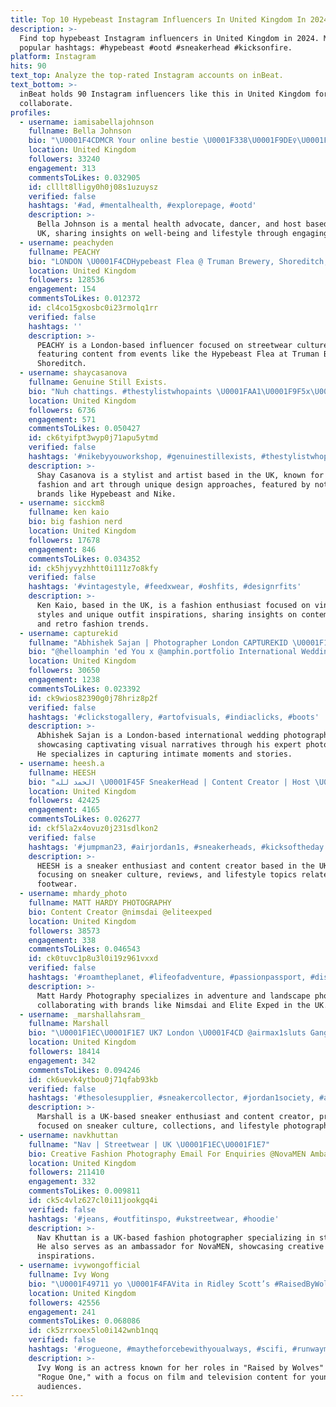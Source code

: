 ```yaml
---
title: Top 10 Hypebeast Instagram Influencers In United Kingdom In 2024
description: >-
  Find top hypebeast Instagram influencers in United Kingdom in 2024. Most
  popular hashtags: #hypebeast #ootd #sneakerhead #kicksonfire.
platform: Instagram
hits: 90
text_top: Analyze the top-rated Instagram accounts on inBeat.
text_bottom: >-
  inBeat holds 90 Instagram influencers like this in United Kingdom for you to
  collaborate.
profiles:
  - username: iamisabellajohnson
    fullname: Bella Johnson
    bio: "\U0001F4CDMCR Your online bestie \U0001F338\U0001F9DE‍♀️\U0001F308 Mental health advocate, Dancer & Host \U0001F498 My Hypebeast home @bellahomeedit \U0001F6CB \U0001F48C: Olivia.francis@thefifthagency.com"
    location: United Kingdom
    followers: 33240
    engagement: 313
    commentsToLikes: 0.032905
    id: clllt8lligy0h0j08s1uzuysz
    verified: false
    hashtags: '#ad, #mentalhealth, #explorepage, #ootd'
    description: >-
      Bella Johnson is a mental health advocate, dancer, and host based in the
      UK, sharing insights on well-being and lifestyle through engaging content.
  - username: peachyden
    fullname: PEACHY
    bio: "LONDON \U0001F4CDHypebeast Flea @ Truman Brewery, Shoreditch, September 9th - 10th"
    location: United Kingdom
    followers: 128536
    engagement: 154
    commentsToLikes: 0.012372
    id: cl4co15gxosbc0i23rmolq1rr
    verified: false
    hashtags: ''
    description: >-
      PEACHY is a London-based influencer focused on streetwear culture,
      featuring content from events like the Hypebeast Flea at Truman Brewery in
      Shoreditch.
  - username: shaycasanova
    fullname: Genuine Still Exists.
    bio: "Nuh chattings. #thestylistwhopaints \U0001FAA1\U0001F9F5x\U0001F3A8\U0001F45F @abbastanzacollective \U0001F1EF\U0001F1F2\U0001F1EC\U0001F1E7\U0001F1E8\U0001F1FA\U0001F4CD Featured by @hypebeast @reebok @nike @sizeofficial"
    location: United Kingdom
    followers: 6736
    engagement: 571
    commentsToLikes: 0.050427
    id: ck6tyifpt3wyp0j71apu5ytmd
    verified: false
    hashtags: '#nikebyyouworkshop, #genuinestillexists, #thestylistwhopaints, #onepiece'
    description: >-
      Shay Casanova is a stylist and artist based in the UK, known for merging
      fashion and art through unique design approaches, featured by notable
      brands like Hypebeast and Nike.
  - username: sicckm8
    fullname: ken kaio
    bio: big fashion nerd
    location: United Kingdom
    followers: 17678
    engagement: 846
    commentsToLikes: 0.034352
    id: ck5hjyvyzhhtt0i111z7o8kfy
    verified: false
    hashtags: '#vintagestyle, #feedxwear, #oshfits, #designrfits'
    description: >-
      Ken Kaio, based in the UK, is a fashion enthusiast focused on vintage
      styles and unique outfit inspirations, sharing insights on contemporary
      and retro fashion trends.
  - username: capturekid
    fullname: "Abhishek Sajan | Photographer London CAPTUREKID \U0001F1EC\U0001F1E7"
    bio: "@helloamphin 'ed You x @amphin.portfolio International Wedding Photographer \U0001F1EE\U0001F1F3 \U0001F1EC\U0001F1E7 \U0001F3F4\U000E0067\U000E0062\U000E0065\U000E006E\U000E0067\U000E007F \U0001F3F4\U000E0067\U000E0062\U000E0077\U000E006C\U000E0073\U000E007F \U0001F3F4\U000E0067\U000E0062\U000E0073\U000E0063\U000E0074\U000E007F MY STORIES WRITTEN IN PIXELS"
    location: United Kingdom
    followers: 30650
    engagement: 1238
    commentsToLikes: 0.023392
    id: ck9wios82390g0j78hriz8p2f
    verified: false
    hashtags: '#clickstogallery, #artofvisuals, #indiaclicks, #boots'
    description: >-
      Abhishek Sajan is a London-based international wedding photographer,
      showcasing captivating visual narratives through his expert photography.
      He specializes in capturing intimate moments and stories.
  - username: heesh.a
    fullname: HEESH
    bio: "الحمد لله \U0001F45F SneakerHead | Content Creator | Host \U0001F4CD LDN \U0001F1EC\U0001F1E7 \U0001F4E7 Heesh.a@outlook.com UK 8.5"
    location: United Kingdom
    followers: 42425
    engagement: 4165
    commentsToLikes: 0.026277
    id: ckf5la2x4ovuz0j231sdlkon2
    verified: false
    hashtags: '#jumpman23, #airjordan1s, #sneakerheads, #kicksoftheday'
    description: >-
      HEESH is a sneaker enthusiast and content creator based in the UK,
      focusing on sneaker culture, reviews, and lifestyle topics related to
      footwear.
  - username: mhardy_photo
    fullname: MATT HARDY PHOTOGRAPHY
    bio: Content Creator @nimsdai @eliteexped
    location: United Kingdom
    followers: 38573
    engagement: 338
    commentsToLikes: 0.046543
    id: ck0tuvc1p8u3l0i19z961vxxd
    verified: false
    hashtags: '#roamtheplanet, #lifeofadventure, #passionpassport, #discoverearth'
    description: >-
      Matt Hardy Photography specializes in adventure and landscape photography,
      collaborating with brands like Nimsdai and Elite Exped in the UK.
  - username: _marshallahsram_
    fullname: Marshall
    bio: "\U0001F1EC\U0001F1E7 UK7 London \U0001F4CD @airmax1sluts Gang Gang #Teamcrep MARSH10 - 10% off @sneak_spply All pictures are my own \U0001F4F7 @smmarshall88 \U0001F468‍\U0001F469‍\U0001F467‍\U0001F466"
    location: United Kingdom
    followers: 18414
    engagement: 342
    commentsToLikes: 0.094246
    id: ck6uevk4ytbou0j71qfab93kb
    verified: false
    hashtags: '#thesolesupplier, #sneakercollector, #jordan1society, #am1ent'
    description: >-
      Marshall is a UK-based sneaker enthusiast and content creator, primarily
      focused on sneaker culture, collections, and lifestyle photography.
  - username: navkhuttan
    fullname: "Nav | Streetwear | UK \U0001F1EC\U0001F1E7"
    bio: Creative Fashion Photography Email For Enquiries @NovaMEN Ambassador
    location: United Kingdom
    followers: 211410
    engagement: 332
    commentsToLikes: 0.009811
    id: ck5c4vlz627cl0i11jookgq4i
    verified: false
    hashtags: '#jeans, #outfitinspo, #ukstreetwear, #hoodie'
    description: >-
      Nav Khuttan is a UK-based fashion photographer specializing in streetwear.
      He also serves as an ambassador for NovaMEN, showcasing creative outfit
      inspirations.
  - username: ivywongofficial
    fullname: Ivy Wong
    bio: "\U0001F49711 yo \U0001F4FAVita in Ridley Scott’s #RaisedByWolves @HBOMax ⭐️Pendra Siliu in @StarWars #RogueOne \U0001F399Ella in Lellobee @Netflix @YouTube ✒️LFCC MCM \U0001F497AccByMum"
    location: United Kingdom
    followers: 42556
    engagement: 241
    commentsToLikes: 0.068086
    id: ck5zrrxoex5lo0i142wnb1nqq
    verified: false
    hashtags: '#rogueone, #maytheforcebewithyoualways, #scifi, #runwaymodel'
    description: >-
      Ivy Wong is an actress known for her roles in "Raised by Wolves" and
      "Rogue One," with a focus on film and television content for young
      audiences.
---
```


